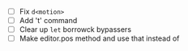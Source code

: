 - [ ] Fix `d<motion>`
- [ ] Add 't' command
- [ ] Clear up `let` borrowck bypassers
- [ ] Make editor.pos method and use that instead of
